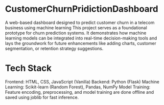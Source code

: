 # CustomerChurnPridictionDashboard
A web-based dashboard designed to predict customer churn in a telecom business using machine learning
This project serves as a foundational prototype for churn prediction systems. It demonstrates how machine learning models can be integrated into real-time decision-making tools and lays the groundwork for future enhancements like adding charts, customer segmentation, or retention strategy suggestions.
# Tech Stack
Frontend: HTML, CSS, JavaScript (Vanilla)
Backend: Python (Flask)
Machine Learning: Scikit-learn (Random Forest), Pandas, NumPy
Model Training: Feature encoding, preprocessing, and model training are done offline and saved using joblib for fast inference.




